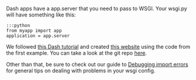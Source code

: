 
<!--
.. title: How to configure a Dash web app as a pythonanywhere wsgi application
.. slug: DashWSGIConfig
.. date: 2016-05-13 14:35:28 UTC+01:00
.. tags:
.. category:
.. link:
.. description:
.. type: text
-->



Dash apps have a app.server that you need to pass to WSGI. Your wsgi.py will have something like this:

    :::python
    from myapp import app
    application = app.server

We followed [this Dash tutorial](https://plot.ly/dash/getting-started)
and created [this website](http://dashingdemo.pythonanywhere.com/) using the 
code from the first example. You can take a look at the git repo [here](https://github.com/pythonanywhere/dashingdemo).

Other than that, be sure to check out our guide to [Debugging import errors](/pages/DebuggingImportError) for general tips on dealing with problems in your wsgi config.
